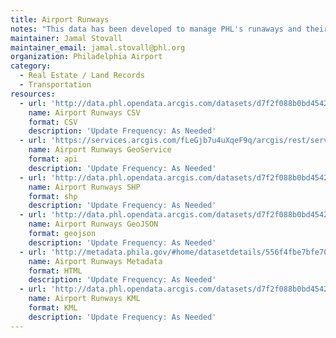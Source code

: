 ```yaml
---
title: Airport Runways
notes: "This data has been developed to manage PHL's runaways and their assets in an interactive/ geographically illustrated format."
maintainer: Jamal Stovall
maintainer_email: jamal.stovall@phl.org
organization: Philadelphia Airport
category:
  - Real Estate / Land Records
  - Transportation
resources:
  - url: 'http://data.phl.opendata.arcgis.com/datasets/d7f2f088b0bd454294b0c05cff13844f_0.csv'
    name: Airport Runways CSV
    format: CSV
    description: 'Update Frequency: As Needed'
  - url: 'https://services.arcgis.com/fLeGjb7u4uXqeF9q/arcgis/rest/services/Runways/FeatureServer/0/query?outFields=*&where=1%3D1'
    name: Airport Runways GeoService
    format: api
    description: 'Update Frequency: As Needed'
  - url: 'http://data.phl.opendata.arcgis.com/datasets/d7f2f088b0bd454294b0c05cff13844f_0.zip'
    name: Airport Runways SHP
    format: shp
    description: 'Update Frequency: As Needed'
  - url: 'http://data.phl.opendata.arcgis.com/datasets/d7f2f088b0bd454294b0c05cff13844f_0.geojson'
    name: Airport Runways GeoJSON
    format: geojson
    description: 'Update Frequency: As Needed'
  - url: 'http://metadata.phila.gov/#home/datasetdetails/556f4fbe7bfe70a02e534133/'
    name: Airport Runways Metadata
    format: HTML
    description: 'Update Frequency: As Needed'
  - url: 'http://data.phl.opendata.arcgis.com/datasets/d7f2f088b0bd454294b0c05cff13844f_0.kml'
    name: Airport Runways KML
    format: KML
    description: 'Update Frequency: As Needed'
---
```

